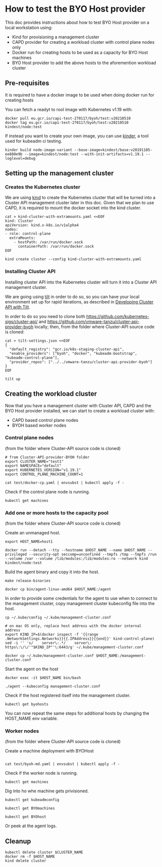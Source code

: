 # How to test the BYO Host provider

This doc provides instructions about how to test BYO Host provider on a local workstation using:

- Kind for provisioning a management cluster
- CAPD provider for creating a workload cluster with control plane nodes only
- Docker run for creating hosts to be used as a capacity for BYO Host machines
- BYO Host provider to add the above hosts to the aforemention workload cluster

## Pre-requisites

It is required to have a docker image to be used when doing docker run for creating hosts

You can fetch a readyt to rool image with Kubernetes v1.19 with:

```shell
docker pull eu.gcr.io/capi-test-270117/byoh/test:v20210510
docker tag eu.gcr.io/capi-test-270117/byoh/test:v20210510 kindest/node:test
```

If instead you want to create your own image, you can use [kinder](https://github.com/kubernetes/kubeadm/tree/master/kinder), a tool used for kubeadm ci testing.

```shell
kinder build node-image-variant --base-image=kindest/base:v20191105-ee880e9b --image=kindest/node:test --with-init-artifacts=v1.19.1 --loglevel=debug
```

## Setting up the management cluster

### Creates the Kubernetes cluster

We are using [kind](https://kind.sigs.k8s.io/) to create the Kubernetes cluster that will be turned into a Cluster API management cluster later in this doc.
Given that we plan to use CAPD, it is required to mount the docker socket into the kind cluster.

```shell
cat > kind-cluster-with-extramounts.yaml <<EOF
kind: Cluster
apiVersion: kind.x-k8s.io/v1alpha4
nodes:
- role: control-plane
  extraMounts:
    - hostPath: /var/run/docker.sock
      containerPath: /var/run/docker.sock
EOF

kind create cluster --config kind-cluster-with-extramounts.yaml
```

### Installing Cluster API

Installing cluster API into the Kubernetes cluster will turn it into a Cluster API management cluster.

We are going using [tilt](https://tilt.dev/) in order to do so, so you can have your local environment set up for rapid iterations, as described in
[Developing Cluster API with Tilt](https://cluster-api.sigs.k8s.io/developer/tilt.html).

In order to do so you need to clone both https://github.com/kubernetes-sigs/cluster-api/ and https://github.com/vmware-tanzu/cluster-api-provider-byoh locally;
then, from the folder where Cluster-API source code is cloned:

```shell
cat > tilt-settings.json <<EOF
{
  "default_registry": "gcr.io/k8s-staging-cluster-api",
  "enable_providers": ["byoh", "docker", "kubeadm-bootstrap", "kubeadm-control-plane"],
  "provider_repos": ["../../vmware-tanzu/cluster-api-provider-byoh"]
}
EOF

tilt up
```

## Creating the workload cluster

Now that you have a management cluster with Cluster API, CAPD and the BYO Host provider installed, we can start to create a workload
cluster with:

- CAPD based control plane nodes
- BYOH based worker nodes

### Control plane nodes

(from the folder where Cluster-API source code is cloned)

```shell
# from Cluster-API-provider-BYOH folder
export CLUSTER_NAME="test1"
export NAMESPACE="default"
export KUBERNETES_VERSION="v1.19.1"
export CONTROL_PLANE_MACHINE_COUNT=1

cat test/docker-cp.yaml | envsubst | kubectl apply -f -
```

Check if the control plane node is running.

```shell
kubectl get machines 
```

### Add one or more hosts to the capacity pool

(from the folder where Cluster-API source code is cloned)

Create an unmanaged host.

```shell
export HOST_NAME=host1

docker run --detach --tty --hostname $HOST_NAME --name $HOST_NAME --privileged --security-opt seccomp=unconfined --tmpfs /tmp --tmpfs /run --volume /var --volume /lib/modules:/lib/modules:ro --network kind kindest/node:test
```

Build the agent binary and copy it into the host.

```shell
make release-binaries

docker cp bin/agent-linux-amd64 $HOST_NAME:/agent
```

In order to provide some credentials for the agent to use when to connect to the management cluster, copy management cluster kubeconfig file into the host.

```shell	
cp ~/.kube/config ~/.kube/management-cluster.conf

# on mac OS only, replace host address with the docker internal address
export KIND_IP=$(docker inspect -f '{{range .NetworkSettings.Networks}}{{.IPAddress}}{{end}}' kind-control-plane)
sed -i '' 's/    server\:.*/    server\: https\:\/\/'"$KIND_IP"'\:6443/g' ~/.kube/management-cluster.conf

docker cp ~/.kube/management-cluster.conf $HOST_NAME:/management-cluster.conf
```

Start the agent on the host

```shell
docker exec -it $HOST_NAME bin/bash

./agent --kubeconfig management-cluster.conf
```

Check if the host registered itself into the management cluster.

```shell
kubectl get byohosts 
```

You can now repeat the same steps for additional hosts by changing the HOST_NAME env variable.

### Worker nodes

(from the folder where Cluster-API source code is cloned)

Create a machine deployment with BYOHost

```shell

cat test/byoh-md.yaml | envsubst | kubectl apply -f -
```

Check if the worker node is running.

```shell
kubectl get machines 
```

Dig into ho whe machine gets privisioned.

```shell
kubectl get kubeadmconfig

kubectl get BYOmachines  

kubectl get BYOhost 
```

Or peek at the agent logs.

## Cleanup

```shell
kubectl delete cluster $CLUSTER_NAME
docker rm -f $HOST_NAME
kind delete cluster
```
